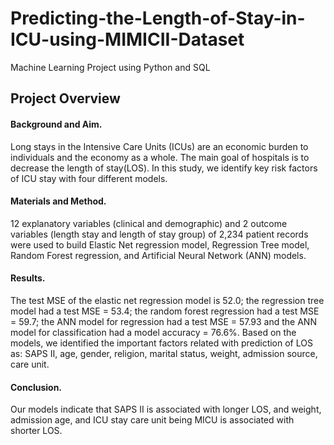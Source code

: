 # Predicting-the-Length-of-Stay-in-ICU-using-MIMICII-Dataset
Machine Learning Project using Python and SQL

## Project Overview

#### Background and Aim. 
Long stays in the Intensive Care Units (ICUs) are an economic burden to individuals and the economy as a whole. The main goal of hospitals is to decrease the length of stay(LOS). In this study, we identify key risk factors of ICU stay with four different models.

#### Materials and Method. 
12 explanatory variables (clinical and demographic) and 2 outcome variables (length stay and length of stay group) of 2,234 patient records were used to build Elastic Net regression model, Regression Tree model, Random Forest regression, and Artificial Neural Network (ANN) models. 

#### Results. 
The test MSE of the elastic net regression model is 52.0; the regression tree model had a test MSE = 53.4; the random forest regression had a test MSE = 59.7; the ANN model for regression had a test MSE = 57.93 and the ANN model for classification had a model accuracy = 76.6%. Based on the models, we identified the important factors related with prediction of LOS as: SAPS II, age, gender, religion, marital status, weight, admission source, care unit. 

#### Conclusion. 
Our models indicate that SAPS II is associated with longer LOS, and weight, admission age, and ICU stay care unit being MICU is associated with shorter LOS.

